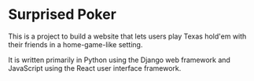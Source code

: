 # Surprised Poker

This is a project to build a website that lets users play Texas hold'em with their friends in a home-game-like setting.

It is written primarily in Python using the Django web framework and JavaScript using the React user interface framework.